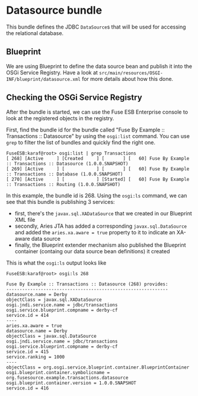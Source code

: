# Datasource bundle
This bundle defines the JDBC `DataSource`s that will be used for accessing the 
relational database.


## Blueprint
We are using Blueprint to define the data source bean and publish it into the OSGi Service Registry.  Have a look at
`src/main/resources/OSGI-INF/blueprint/datasource.xml` for more details about how this done.


## Checking the OSGi Service Registry
After the bundle is started, we can use the Fuse ESB Enterprise console to look at the registered objects in the registry.

First, find the bundle id for the bundle called "Fuse By Example :: Transactions :: Datasource" by using the `osgi:list` command.
You can use `grep` to filter the list of bundles and quickly find the right one.

    FuseESB:karaf@root> osgi:list | grep Transactions
    [ 268] [Active     ] [Created     ] [       ] [   60] Fuse By Example :: Transactions :: Datasource (1.0.0.SNAPSHOT)
    [ 269] [Active     ] [            ] [       ] [   60] Fuse By Example :: Transactions :: Database (1.0.0.SNAPSHOT)
    [ 270] [Active     ] [            ] [Started] [   60] Fuse By Example :: Transactions :: Routing (1.0.0.SNAPSHOT)

In this example, the bundle id is 268.  Using the `osgi:ls` command, we can see that this bundle is publishing 3 services:

* first, there's the `javax.sql.XADataSource` that we created in our Blueprint XML file
* secondly, Aries JTA has added a corresponding `javax.sql.DataSource` and added the `aries.xa.aware = true` property to it to indicate an XA-aware data source
* finally, the Blueprint extender mechanism also published the Blueprint container (containg our data source bean definitions) it created

This is what the `osgi:ls` output looks like

    FuseESB:karaf@root> osgi:ls 268

    Fuse By Example :: Transactions :: Datasource (268) provides:
    -------------------------------------------------------------
    datasource.name = Derby
    objectClass = javax.sql.XADataSource
    osgi.jndi.service.name = jdbc/transactions
    osgi.service.blueprint.compname = derby-cf
    service.id = 414
    ----
    aries.xa.aware = true
    datasource.name = Derby
    objectClass = javax.sql.DataSource
    osgi.jndi.service.name = jdbc/transactions
    osgi.service.blueprint.compname = derby-cf
    service.id = 415
    service.ranking = 1000
    ----
    objectClass = org.osgi.service.blueprint.container.BlueprintContainer
    osgi.blueprint.container.symbolicname = org.fusesource.example.transactions.datasource
    osgi.blueprint.container.version = 1.0.0.SNAPSHOT
    service.id = 416
